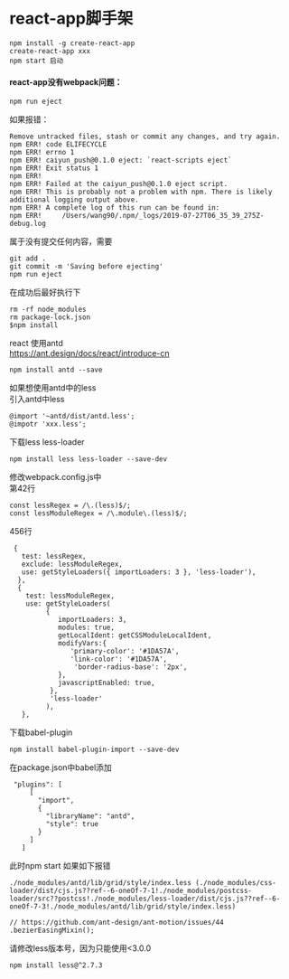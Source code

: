 # react-app脚手架  
``````
npm install -g create-react-app   
create-react-app xxx 
npm start 启动
``````
 
#### react-app没有webpack问题：    
``````
npm run eject    
``````
如果报错：
``````
Remove untracked files, stash or commit any changes, and try again.
npm ERR! code ELIFECYCLE
npm ERR! errno 1
npm ERR! caiyun_push@0.1.0 eject: `react-scripts eject`
npm ERR! Exit status 1
npm ERR! 
npm ERR! Failed at the caiyun_push@0.1.0 eject script.
npm ERR! This is probably not a problem with npm. There is likely additional logging output above.
npm ERR! A complete log of this run can be found in:
npm ERR!     /Users/wang90/.npm/_logs/2019-07-27T06_35_39_275Z-debug.log     
``````
属于没有提交任何内容，需要     
``````
git add .     
git commit -m 'Saving before ejecting'     
npm run eject     
```````
在成功后最好执行下
``````
rm -rf node_modules
rm package-lock.json
$npm install
``````
  
react 使用antd    
  https://ant.design/docs/react/introduce-cn
``````
npm install antd --save
``````
如果想使用antd中的less    
 引入antd中less    
 ``````
 @import '~antd/dist/antd.less';
 @impotr 'xxx.less';
 ``````
 下载less  less-loader     
 ``````
 npm install less less-loader --save-dev
 ``````
 修改webpack.config.js中      
 第42行     
 ``````
 const lessRegex = /\.(less)$/;
 const lessModuleRegex = /\.module\.(less)$/;  
 ``````
 456行
 ``````
  {
    test: lessRegex,
    exclude: lessModuleRegex,
    use: getStyleLoaders({ importLoaders: 3 }, 'less-loader'),          
   },
   {
     test: lessModuleRegex,
     use: getStyleLoaders(
          {
             importLoaders: 3,
             modules: true,
             getLocalIdent: getCSSModuleLocalIdent,
             modifyVars:{
                'primary-color': '#1DA57A',
                'link-color': '#1DA57A',  
                 'border-radius-base': '2px',
             },
             javascriptEnabled: true,
           },
           'less-loader'
          ),
    },
 ``````
 下载babel-plugin
 ``````
 npm install babel-plugin-import --save-dev
 ``````
 在package.json中babel添加
 ``````
  "plugins": [
      [
        "import",
        {
          "libraryName": "antd",
          "style": true
        }
      ]
    ]
 ``````
 此时npm start 如果如下报错
 ``````
 ./node_modules/antd/lib/grid/style/index.less (./node_modules/css-loader/dist/cjs.js??ref--6-oneOf-7-1!./node_modules/postcss-loader/src??postcss!./node_modules/less-loader/dist/cjs.js??ref--6-oneOf-7-3!./node_modules/antd/lib/grid/style/index.less)

// https://github.com/ant-design/ant-motion/issues/44
.bezierEasingMixin();
 ``````
 请修改less版本号，因为只能使用<3.0.0
 ``````
 npm install less@^2.7.3
 ``````
